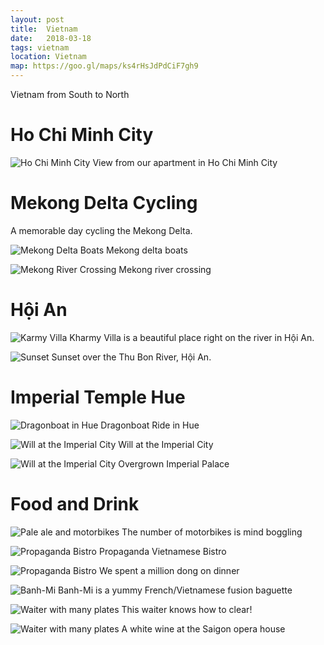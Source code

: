 ```yaml
---
layout: post
title:  Vietnam
date:   2018-03-18
tags: vietnam
location: Vietnam
map: https://goo.gl/maps/ks4rHsJdPdCiF7gh9
---
```


Vietnam from South to North

Ho Chi Minh City
================

![Ho Chi Minh City](/photos/vietnam/ho-chi-minh-city.jpg)
View from our apartment in Ho Chi Minh City

Mekong Delta Cycling
====================
A memorable day cycling the Mekong Delta.

![Mekong Delta Boats](/photos/vietnam/mekong1.jpg)
Mekong delta boats

![Mekong River Crossing](/photos/vietnam/mekong2.jpg)
Mekong river crossing

Hội An
======
![Karmy Villa](/photos/vietnam/kharmy1.jpg)
Kharmy Villa is a beautiful place right on the river in Hội An.

![Sunset](/photos/vietnam/hoi-an-sunset.jpg)
Sunset over the Thu Bon River, Hội An.

Imperial Temple Hue
===================
![Dragonboat in Hue](/photos/vietnam/hue-dragonboat.jpg)
Dragonboat Ride in Hue

![Will at the Imperial City](/photos/vietnam/will-imperial-city-hue.jpg)
Will at the Imperial City

![Will at the Imperial City](/photos/vietnam/hue.jpg)
Overgrown Imperial Palace

Food and Drink
==============

![Pale ale and motorbikes](/photos/vietnam/pale-ale.jpg)
The number of motorbikes is mind boggling

![Propaganda Bistro](/photos/vietnam/will-propaganda.jpg)
Propaganda Vietnamese Bistro

![Propaganda Bistro](/photos/vietnam/propaganda.jpg)
We spent a million dong on dinner

![Banh-Mi](/photos/vietnam/banh-mi.jpg)
Banh-Mi is a yummy French/Vietnamese fusion baguette

![Waiter with many plates](/photos/vietnam/plate-master.jpg)
This waiter knows how to clear!

![Waiter with many plates](/photos/vietnam/saigon-opera-house.jpg)
A white wine at the Saigon opera house
